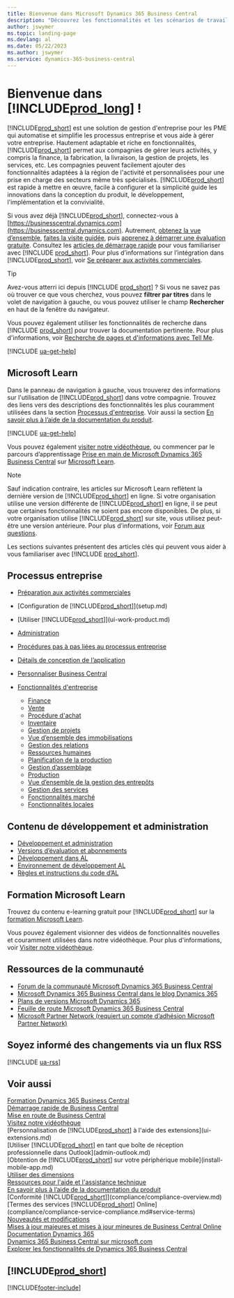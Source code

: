 ```yaml
---
title: Bienvenue dans Microsoft Dynamics 365 Business Central
description: "Découvrez les fonctionnalités et les scénarios de travail de Business\_Central qui aident les compagnies à gérer leurs activités, y compris les finances, la fabrication, les ventes, la livraison, la gestion de projet, les services, etc."
author: jswymer
ms.topic: landing-page
ms.devlang: al
ms.date: 05/22/2023
ms.author: jswymer
ms.service: dynamics-365-business-central
---
```

# <a name="welcome-to-"></a>Bienvenue dans [!INCLUDE[prod_long](includes/prod_long.md)] !

[!INCLUDE[prod_short](includes/prod_short.md)] est une solution de gestion d'entreprise pour les PME qui automatise et simplifie les processus entreprise et vous aide à gérer votre entreprise. Hautement adaptable et riche en fonctionnalités, [!INCLUDE[prod_short](includes/prod_short.md)] permet aux compagnies de gérer leurs activités, y compris la finance, la fabrication, la livraison, la gestion de projets, les services, etc. Les compagnies peuvent facilement ajouter des fonctionnalités adaptées à la région de l'activité et personnalisées pour une prise en charge des secteurs même très spécialisés. [!INCLUDE[prod_short](includes/prod_short.md)] est rapide à mettre en œuvre, facile à configurer et la simplicité guide les innovations dans la conception du produit, le développement, l'implémentation et la convivialité.  

Si vous avez déjà [!INCLUDE[prod_short](includes/prod_short.md)], connectez-vous à [https://businesscentral.dynamics.com](https://businesscentral.dynamics.com). Autrement, [obtenez la vue d’ensemble](https://dynamics.microsoft.com/business-central/overview/), [faites la visite guidée](https://dynamics.microsoft.com/en-us/guidedtour/dynamics/business-central/1/1), puis [apprenez à démarrer une évaluation gratuite](trial-signup.md). Consultez les [articles de démarrage rapide](quick-start-business-central.md) pour vous familiariser avec [!INCLUDE [prod_short](includes/prod_short.md)]. Pour plus d’informations sur l’intégration dans [!INCLUDE[prod_short](includes/prod_short.md)], voir [Se préparer aux activités commerciales](ui-get-ready-business.md).  

> [!TIP]
> Avez-vous atterri ici depuis [!INCLUDE [prod_short](includes/prod_short.md)] ? Si vous ne savez pas où trouver ce que vous cherchez, vous pouvez **filtrer par titres** dans le volet de navigation à gauche, ou vous pouvez utiliser le champ **Rechercher** en haut de la fenêtre du navigateur.  
>
> Vous pouvez également utiliser les fonctionnalités de recherche dans [!INCLUDE [prod_short](includes/prod_short.md)] pour trouver la documentation pertinente. Pour plus d'informations, voir [Recherche de pages et d'informations avec Tell Me](ui-search.md).

[!INCLUDE [ua-get-help](includes/ua-get-help.md)]

## <a name="microsoft-learn"></a>Microsoft Learn

Dans le panneau de navigation à gauche, vous trouverez des informations sur l'utilisation de [!INCLUDE[prod_short](includes/prod_short.md)] dans votre compagnie. Trouvez des liens vers des descriptions des fonctionnalités les plus couramment utilisées dans la section [Processus d'entreprise](#business-processes). Voir aussi la section [En savoir plus à l’aide de la documentation du produit](product-help-and-support.md#learn-more-using-the-product-documentation).

[!INCLUDE [ua-get-help](includes/ua-get-help.md)]

Vous pouvez également [visiter notre vidéothèque](across-videos.md), ou commencer par le parcours d’apprentissage [Prise en main de Microsoft Dynamics 365 Business Central](/training/paths/get-started-dynamics-365-business-central/) sur [Microsoft Learn](/training/dynamics365/business-central?WT.mc_id=dyn365bc_landingpage-docs).  

> [!NOTE]
> Sauf indication contraire, les articles sur Microsoft Learn reflètent la dernière version de [!INCLUDE[prod_short](includes/prod_short.md)] en ligne. Si votre organisation utilise une version différente de [!INCLUDE[prod_short](includes/prod_short.md)] en ligne, il se peut que certaines fonctionnalités ne soient pas encore disponibles. De plus, si votre organisation utilise [!INCLUDE[prod_short](includes/prod_short.md)] sur site, vous utilisez peut-être une version antérieure. Pour plus d’informations, voir [Forum aux questions](across-faq.yml).

Les sections suivantes présentent des articles clés qui peuvent vous aider à vous familiariser avec [!INCLUDE [prod_short](includes/prod_short.md)].  

## <a name="business-processes"></a>Processus entreprise

- [Préparation aux activités commerciales](ui-get-ready-business.md)
- [Configuration de [!INCLUDE[prod_short](includes/prod_short.md)]](setup.md)
- [Utiliser [!INCLUDE[prod_short](includes/prod_short.md)]](ui-work-product.md)
- [Administration](admin-setup-and-administration.md)
- [Procédures pas à pas liées au processus entreprise](walkthrough-business-process-walkthroughs.md)
- [Détails de conception de l’application](design-details-application-design.md)
- [Personnaliser Business Central](ui-customizing-overview.md)
- [Fonctionnalités d'entreprise](across-business-functionality.md)

  - [Finance](finance.md)
  - [Vente](sales-manage-sales.md)
  - [Procédure d'achat](purchasing-manage-purchasing.md)
  - [Inventaire](inventory-manage-inventory.md)
  - [Gestion de projets](projects-manage-projects.md)
  - [Vue d’ensemble des immobilisations](fa-manage.md)
  - [Gestion des relations](marketing-relationship-management.md)
  - [Ressources humaines](hr-manage-human-resources.md)
  - [Planification de la production](production-planning.md)
  - [Gestion d’assemblage](assembly-assemble-items.md)
  - [Production](production-manage-manufacturing.md)
  - [Vue d’ensemble de la gestion des entrepôts](design-details-warehouse-management.md)  
  - [Gestion des services](service-service.md)
  - [Fonctionnalités marché](ui-across-business-areas.md)
  - [Fonctionnalités locales](about-localization.md)

## <a name="development-and-administration-content"></a>Contenu de développement et administration

- [Développement et administration](/dynamics365/business-central/dev-itpro/index)
- [Versions d’évaluation et abonnements](/dynamics365/business-central/dev-itpro/administration/trials-subscriptions)  
- [Développement dans AL](/dynamics365/business-central/dev-itpro/developer/devenv-dev-overview)
- [Environnement de développement AL](/dynamics365/business-central/dev-itpro/developer/devenv-reference-overview)
- [Règles et instructions du code d’AL](/dynamics365/business-central/dev-itpro/compliance/apptest-overview)

## <a name="microsoft-learn-training"></a>Formation Microsoft Learn

Trouvez du contenu e-learning gratuit pour [!INCLUDE[prod_short](includes/prod_short.md)] sur la [formation Microsoft Learn](/training/dynamics365/business-central?WT.mc_id=dyn365bc_landingpage-docs).

Vous pouvez également visionner des vidéos de fonctionnalités nouvelles et couramment utilisées dans notre vidéothèque. Pour plus d'informations, voir [Visiter notre vidéothèque](across-videos.md).  

## <a name="community-resources"></a>Ressources de la communauté

- [Forum de la communauté Microsoft Dynamics 365 Business Central](https://community.dynamics.com/forums/thread/?groupid=e78817ab-a926-4d31-96cc-aef040a4eb04)  
- [Microsoft Dynamics 365 Business Central dans le blog Dynamics 365](https://cloudblogs.microsoft.com/dynamics365/it/product/business-central/)  
- [Plans de versions Microsoft Dynamics 365](/dynamics365/release-plans/)  
- [Feuille de route Microsoft Dynamics 365 Business Central](https://dynamics.microsoft.com/roadmap/business-central/)  
- [Microsoft Partner Network \(requiert un compte d’adhésion Microsoft Partner Network\)](https://mspartner.microsoft.com/en/us/windows/index.aspx)  

## <a name="get-notified-about-changes-through-an-rss-feed"></a>Soyez informé des changements via un flux RSS

[!INCLUDE [ua-rss](includes/ua-rss.md)]  

## <a name="see-also"></a>Voir aussi

[Formation Dynamics 365 Business Central](/training/dynamics365/business-central?WT.mc_id=dyn365bc_landingpage-docs)  
[Démarrage rapide de Business Central](quick-start-business-central.md)  
[Mise en route de Business Central](ui-get-ready-business.md)  
[Visitez notre vidéothèque](across-videos.md)  
[Personnalisation de [!INCLUDE[prod_short](includes/prod_short.md)] à l'aide des extensions](ui-extensions.md)  
[Utiliser [!INCLUDE[prod_short](includes/prod_short.md)] en tant que boîte de réception professionnelle dans Outlook](admin-outlook.md)  
[Obtention de [!INCLUDE[prod_short](includes/prod_short.md)] sur votre périphérique mobile](install-mobile-app.md)  
[Utiliser des dimensions](finance-dimensions.md)  
[Ressources pour l'aide et l'assistance technique](product-help-and-support.md)  
[En savoir plus à l’aide de la documentation du produit](product-help-and-support.md#learn-more-using-the-product-documentation)  
[Conformité [!INCLUDE[prod_short](includes/prod_short.md)]](compliance/compliance-overview.md)  
[Termes des services [!INCLUDE[prod_short](includes/prod_short.md)] Online](compliance/compliance-service-compliance.md#service-terms)  
[Nouveautés et modifications](/dynamics365/business-central/dev-itpro/whatsnew/overview)  
[Mises à jour majeures et mises à jour mineures de Business Central Online](/dynamics365/business-central/dev-itpro/administration/update-rollout-timeline)  
[Documentation Dynamics 365](/dynamics365/)  
[Dynamics 365 Business Central sur microsoft.com](https://dynamics.microsoft.com/business-central/overview/)  
[Explorer les fonctionnalités de Dynamics 365 Business Central](https://dynamics.microsoft.com/business-central/capabilities/)  

## [!INCLUDE[prod_short](includes/free_trial_md.md)]

[!INCLUDE[footer-include](includes/footer-banner.md)]
